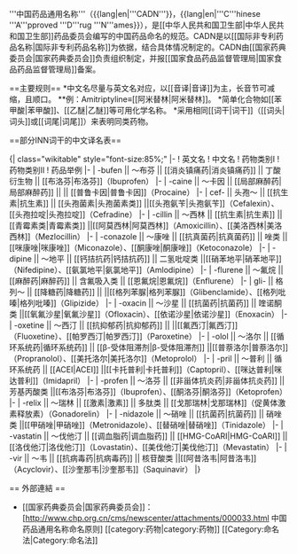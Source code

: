 '''中国药品通用名称'''（{{lang|en|'''CADN'''}}，{{lang|en|'''C'''hinese '''A'''pproved '''D'''rug '''N'''ames}}），是[[中华人民共和国卫生部|中华人民共和国卫生部]]药品委员会编写的中国药品命名的规范。CADN是以[[国际非专利药品名称|国际非专利药品名称]]为依据，结合具体情况制定的。CADN由[[国家药典委员会|国家药典委员会]]负责组织制定，并报[[国家食品药品监督管理局|国家食品药品监督管理局]]备案。

==主要规则==
*中文名尽量与英文名对应，以[[音译|音译]]为主，长音节可减缩，且顺口。
**例：Amitriptyline≡[[阿米替林|阿米替林]]。
*简单化合物如[[苯甲酸|苯甲酸]]、[[乙醚|乙醚]]等可用化学名称。
*采用相同[[词干|词干]]（[[词头|词头]]或[[词尾|词尾]]）来表明同类药物。

==部分INN词干的中文译名表==

{| class="wikitable" style="font-size:85%;"
|- 
! 英文名
! 中文名
! 药物类别Ⅰ
! 药物类别Ⅱ
! 药品举例
|-
| -bufen || ～布芬 || [[消炎镇痛药|消炎镇痛药]] || 丁酸衍生物 || [[布洛芬|布洛芬]]（Ibuprofen）
|- 
| -caine || ～卡因 || [[局部麻醉药|局部麻醉药]] || || [[普鲁卡因|普鲁卡因]]（Procaine）
|- 
| cef- || 头孢～ || [[抗生素|抗生素]] || [[头孢菌素|头孢菌素类]] ||[[头孢氨苄|头孢氨苄]]（Cefalexin）、[[头孢拉啶|头孢拉啶]]（Cefradine）
|- 
| -cillin || ～西林 || [[抗生素|抗生素]] || [[青霉素类|青霉素类]] ||[[阿莫西林|阿莫西林]]（Amoxicillin）、[[美洛西林|美洛西林]]（Mezlocillin）
|- 
| -conazole || ～康唑 || [[抗真菌药|抗真菌药]] || 唑类 ||[[咪康唑|咪康唑]]（Miconazole）、[[酮康唑|酮康唑]]（Ketoconazole）
|- 
| -dipine || ～地平 || [[钙拮抗药|钙拮抗药]] || 二氢吡啶类 ||[[硝苯地平|硝苯地平]]（Nifedipine）、[[氨氯地平|氨氯地平]]（Amlodipine）
|- 
| -flurene || ～氟烷 || [[麻醉药|麻醉药]] || 含氟吸入类 || [[恩氟烷|恩氟烷]]（Enflurene）
|- 
| gli- || 格列～ || [[降糖药|降糖药]] || ||[[格列苯脲|格列苯脲]]（Glibenclamide）、[[格列吡嗪|格列吡嗪]]（Glipizide）
|- 
| -oxacin || ～沙星 || [[抗菌药|抗菌药]] || 喹诺酮类 ||[[氧氟沙星|氧氟沙星]]（Ofloxacin）、[[依诺沙星|依诺沙星]]（Enoxacin）
|- 
| -oxetine || ～西汀 || [[抗抑郁药|抗抑郁药]] || ||[[氟西汀|氟西汀]]（Fluoxetine）、[[帕罗西汀|帕罗西汀]]（Paroxetine）
|- 
| -olol || ～洛尔 || [[循环系统药|循环系统药]] || [[β-受体阻滞剂|β-受体阻滞剂]] ||[[普萘洛尔|普萘洛尔]]（Propranolol）、[[美托洛尔|美托洛尔]]（Metoprolol）
|- 
| -pril || ～普利 || 循环系统药 || [[ACEI|ACEI]] ||[[卡托普利|卡托普利]]（Captopril）、[[咪达普利|咪达普利]]（Imidapril）
|- 
| -profen || ～洛芬 || [[非甾体抗炎药|非甾体抗炎药]] || 芳基丙酸类 ||[[布洛芬|布洛芬]]（Ibuprofen）、[[酮洛芬|酮洛芬]]（Ketoprofen）
|- 
| -relix || ～瑞林 || [[激素|激素]] || 多肽类 || [[戈那瑞林|戈那瑞林]]（促黄体激素释放素）（Gonadorelin）
|- 
| -nidazole || ～硝唑 || [[抗菌药|抗菌药]] || 硝唑类 ||[[甲硝唑|甲硝唑]]（Metronidazole）、[[替硝唑|替硝唑]]（Tinidazole）
|- 
| -vastatin || ～伐他汀 || [[调血脂药|调血脂药]] || [[HMG-CoARI|HMG-CoARI]] ||[[洛伐他汀|洛伐他汀]]（Lovastatin）、[[美伐他汀|美伐他汀]]（Mevastatin）
|- 
| -vir || ～韦 || [[抗病毒药|抗病毒药]] || 核苷酸类 ||[[阿昔洛韦|阿昔洛韦]]（Acyclovir）、[[沙奎那韦|沙奎那韦]]（Saquinavir）
|}

== 外部連結 ==
* [[国家药典委员会|国家药典委员会]]：[http://www.chp.org.cn/cms/newscenter/attachments/000033.html 中国药品通用名称命名原则]
[[category:药物|category:药物]]
[[Category:命名法|Category:命名法]]